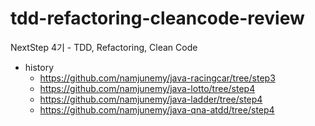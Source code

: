 # tdd-refactoring-cleancode-review
NextStep 4기 - TDD, Refactoring, Clean Code

- history
  - https://github.com/namjunemy/java-racingcar/tree/step3
  - https://github.com/namjunemy/java-lotto/tree/step4
  - https://github.com/namjunemy/java-ladder/tree/step4
  - https://github.com/namjunemy/java-qna-atdd/tree/step4

